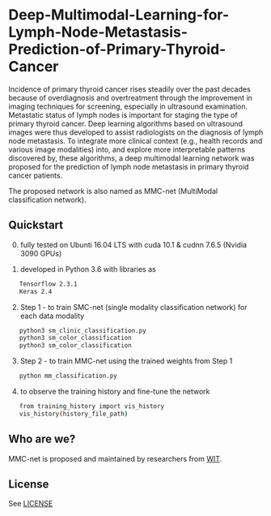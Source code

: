 [license]: https://github.com/cakuba/Deep-Multimodal-Learning-for-Lymph-Node-Metastasis-Prediction-of-Primary-Thyroid-Cancer/blob/main/LICENSE


# Deep-Multimodal-Learning-for-Lymph-Node-Metastasis-Prediction-of-Primary-Thyroid-Cancer

Incidence of primary thyroid cancer rises steadily over the past decades because of overdiagnosis and overtreatment through the improvement in imaging techniques for screening, especially in ultrasound examination. Metastatic status of lymph nodes is important for staging the type of primary thyroid cancer. Deep learning algorithms based on ultrasound images were thus developed to assist radiologists on the diagnosis of lymph node metastasis. To integrate more clinical context (e.g., health records and various image modalities) into, and explore more interpretable patterns discovered by, these algorithms, a deep multimodal learning network was proposed for the prediction of lymph node metastasis in primary thyroid cancer patients. 

The proposed network is also named as MMC-net (MultiModal classification network).

## Quickstart

0. fully tested on Ubunti 16.04 LTS with cuda 10.1 & cudnn 7.6.5 (Nvidia 3090 GPUs)

1. developed in Python 3.6 with libraries as
```Bash
   Tensorflow 2.3.1
   Keras 2.4
```

2. Step 1 - to train SMC-net (single modality classification network) for each data modality
```Bash
   python3 sm_clinic_classification.py
   python3 sm_color_classification
   python3 sm_color_classification
```
3. Step 2 - to train MMC-net using the trained weights from Step 1
```Bash
   python mm_classification.py 
``` 

4. to observe the training history and fine-tune the network
```Bash
   from training_history import vis_history
   vis_history(history_file_path)
``` 

## Who are we?

MMC-net is proposed and maintained by researchers from <a href="https://www.wit.edu.cn/" target="_blank">WIT</a>.

## License

See [LICENSE][license]
